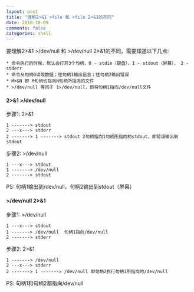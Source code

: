 ```yaml
---
layout: post
title: "理解2>&1 >file 和 >file 2>&1的不同"
date: 2018-10-09
comments: false
categories: shell
---
```


要理解2>&1 >/dev/null 和 >/dev/null 2>&1的不同，需要知道以下几点:

```
* 命令执行的时候，默认会打开3个句柄，0 - stdin（键盘），1 - stdout（屏幕）， 2 - stderr
* 命令从句柄0读取数据；往句柄1输出信息；往句柄2输出错误
* M>&N 即 M句柄也指向N句柄所指向的文件
* >/dev/null 等同于 1>/dev/null，即将句柄1指向/dev/null文件
```

#### 2>&1 >/dev/null

步骤1: 2>&1
```
1 -------> stdout
2 ---x---> stderr
2 -------> 1 -------> stdout 2句柄指向1句柄所指向的stdout，即错误输出到stdout
```

步骤2: >/dev/null
```
1 ---x---> stdout
1 -------> /dev/null 
2 -------> stdout
```
PS: 句柄1输出到/dev/null，句柄2输出到stdout（屏幕）

#### >/dev/null 2>&1

步骤1: >/dev/null
```
1 ---x---> stdout
1 -------> /dev/null  句柄1指向/dev/null
2 -------> stderr
```

步骤2: 2>&1
```
1 -------> /dev/null
2 ---x---> stderr
2 -------> 1 -------> /dev/null 即句柄2执行句柄1所指向的/dev/null
```
PS: 句柄1和句柄2都指向/dev/null
